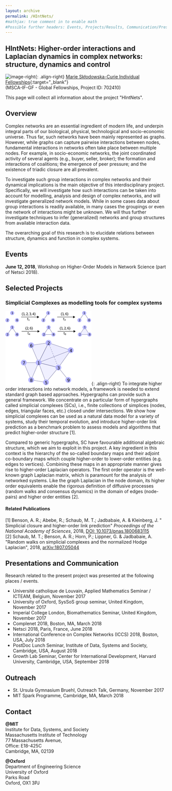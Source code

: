 ```yaml
---
layout: archive
permalink: /HIntNets/
#mathjax: true comment in to enable math
#Possible further headers: Events, Projects/Results, Communication/Presentation, News
---
```


## HIntNets: Higher-order interactions and Laplacian dynamics in complex networks: structure, dynamics and control
![image-right](/images/EuropeFlag.png){: .align-right}
[Marie Skłodowska-Curie Individual Fellowships](http://cordis.europa.eu/project/rcn/207743_en.html){:target="_blank"}  
(MSCA-IF-GF - Global Fellowships, Project ID: 702410)   

This page will collect all information about the project "HIntNets".  

## Overview
Complex networks are an essential ingredient of modern life, and underpin integral parts of our biological, physical, technological and socio-economic universe. 
Thus far, such networks have been mainly represented as graphs. 
However, while graphs can capture pairwise interactions between nodes, fundamental interactions in networks often take place between multiple nodes. 
For example, in socio-economic networks, the joint coordinated activity of several agents (e.g., buyer, seller, broker); the formation and interactions of coalitions; the emergence of peer pressure; and the existence of triadic closure are all prevalent.

To investigate such group interactions in complex networks and their dynamical implications is the main objective of this interdisciplinary project.
Specifically, we will investigate how such interactions can be taken into account for modelling, analysis and design of complex networks, and will investigate generalized network models.
While in some cases data about group interactions is readily available, in many cases the groupings or even the network of interactions might be unknown.
We will thus further investigate techniques to infer (generalized) networks and group structures from available interaction data.

The overarching goal of this research is to elucidate relations between structure, dynamics and function in complex systems.

## Events
**June 12, 2018**, Workshop on Higher-Order Models in Network Science (part of Netsci 2018).

## Selected Projects

### Simplicial Complexes as modelling tools for complex systems

![image-right](/images/SCexample.png){: .align-right}
To integrate higher order interactions into network models, a framework is needed to extend standard graph based approaches.
Hypergraphs can provide such a general framework. 
We concentrate on a particular form of hypergraphs called simplicial complexes (SCs), i.e., finite collections of simplices (nodes, edges, triangular faces, etc.) closed under intersections.
We show how simplicial complexes can be used as a natural data model for a variety of systems, study their temporal evolution, and introduce higher-order link prediction as a benchmark problem to assess models and algorithms that predict higher-order structure [1].  

Compared to generic hypergraphs, SC have favourable additional algebraic structure, which we aim to exploit in this project.
A key ingredient in this context is the hierarchy of the so-called boundary maps and their adjoint co-boundary maps which couple higher-order to lower-order entities (e.g. edges to vertices). Combining these maps in an appropriate manner gives rise to higher-order Laplacian operators. 
The first order operator is the well-known graph Laplacian matrix, which is paramount for the analysis of networked systems. 
Like the graph Laplacian in the node domain, its higher order equivalents enable the rigorous definition of diffusive processes (random walks and consensus dynamics) in the domain of edges (node-pairs) and higher order entities [2].

#### Related Publications
\[1] Benson, A. R.; Abebe, R.; Schaub, M. T.; Jadbabaie, A. & Kleinberg, J.
" Simplicial closure and higher-order link prediction" 
*Proceedings of the National Academy of Sciences*, 2018, [DOI: 10.1073/pnas.1800683115](https://doi.org/10.1073/pnas.1800683115)   
\[2] Schaub, M. T.; Benson, A. R.; Horn, P.; Lippner, G. & Jadbabaie, A. "Random walks on simplicial complexes and the normalized Hodge Laplacian", 2018,
[arXiv:1807.05044](https://arxiv.org/abs/1807.05044)     

## Presentations and Communication 
Research related to the present project was presented at the following places / events.

* Université catholique de Louvain, Applied Mathematics Seminar / ICTEAM, Belgium, November 2017
* University of Oxford, SysSoS group seminar, United Kingdom, November 2017
* Imperial College London, Biomathematics Seminar, United Kingdom, November 2017
* Complenet 2018, Boston, MA, March 2018
* Netsci 2018, Paris, France, June 2018
* International Conference on Complex Networks (ICCS) 2018, Boston, USA, July 2018
* PostDoc Lunch Seminar, Institute of Data, Systems and Society, Cambridge, USA, August 2018
* Growth Lab Seminar, Center for International Development, Harvard University, Cambridge, USA, September 2018

## Outreach
* St. Ursula Gymnasium Bruehl, Outreach Talk, Germany, November 2017
* MIT Spark Programme, Cambridge, MA, March 2018

## Contact
**@MIT**   
Institute for Data, Systems, and Society  
Massachusetts Institute of Technology  
77 Massachusetts Avenue,  
Office: E18-425C  
Cambridge, MA, 02139 

**@Oxford**   
Department of Engineering Science   
University of Oxford   
Parks Road   
Oxford, OX1 3PJ 
